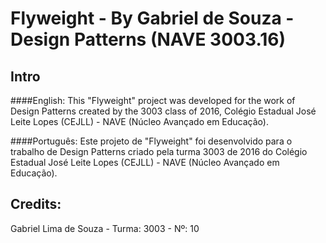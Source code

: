 # Flyweight - By Gabriel de Souza - Design Patterns (NAVE 3003.16)

## Intro
####English:
This "Flyweight" project was developed for the work of Design Patterns created by the 3003 class of 2016, Colégio Estadual José Leite Lopes (CEJLL) - NAVE  (Núcleo Avançado em Educação).

####Português:
Este projeto de "Flyweight" foi desenvolvido para o trabalho de Design Patterns criado pela turma 3003 de 2016 do Colégio Estadual José Leite Lopes (CEJLL) - NAVE  (Núcleo Avançado em Educação).

## Credits:
Gabriel Lima de Souza - Turma: 3003 - Nº: 10

 
